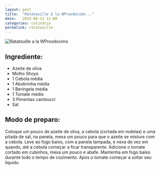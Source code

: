```yaml
---
layout: post
title:  "Ratatouille à la WProsdocimo..."
date:   2015-08-12 12:00
categories: culinária
permalink: ratatouille
---
```


![Ratatouille a la  WProsdocimo]( https://flic.kr/p/dMJm4Q )

## Ingrediente:

* Azeite de oliva
* Molho Shoyo
* 1 Cebola média
* 1 Abobrinha média
* 1 Beringela média
* 1 Tomate médio
* 3 Pimentas cambucci
* Sal

## Modo de preparo:

Coloque um pouco de azeite de oliva, a cebola (cortada em rodelas) e uma pitada de sal, na panela, mexa um pouco para que o azeite se misture com a cebola. Leve ao fogo baixo, com a panela tampada, e nexa de vez em quando, até a cebola começar a ficar transparente.
Adicione o tomate cortado em cubinhos, mexa um pouco e abafe. Mantenha em fogo baixo durante todo o tempo de cozimento.
Após o tomate começar a soltar seu liquido.